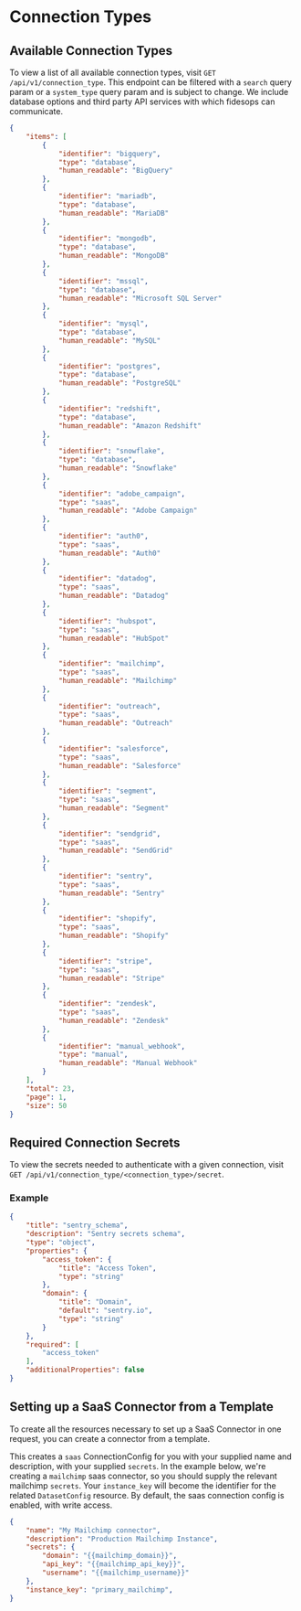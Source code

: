 # Connection Types


## Available Connection Types

To view a list of all available connection types, visit `GET /api/v1/connection_type`.
This endpoint can be filtered with a `search` query param or a `system_type` query param 
and is subject to change.  We include database options and third party API services with 
which fidesops can communicate.

```json title="<code>GET /api/v1/connection_type</code>"
{
    "items": [
        {
            "identifier": "bigquery",
            "type": "database",
            "human_readable": "BigQuery"
        },
        {
            "identifier": "mariadb",
            "type": "database",
            "human_readable": "MariaDB"
        },
        {
            "identifier": "mongodb",
            "type": "database",
            "human_readable": "MongoDB"
        },
        {
            "identifier": "mssql",
            "type": "database",
            "human_readable": "Microsoft SQL Server"
        },
        {
            "identifier": "mysql",
            "type": "database",
            "human_readable": "MySQL"
        },
        {
            "identifier": "postgres",
            "type": "database",
            "human_readable": "PostgreSQL"
        },
        {
            "identifier": "redshift",
            "type": "database",
            "human_readable": "Amazon Redshift"
        },
        {
            "identifier": "snowflake",
            "type": "database",
            "human_readable": "Snowflake"
        },
        {
            "identifier": "adobe_campaign",
            "type": "saas",
            "human_readable": "Adobe Campaign"
        },
        {
            "identifier": "auth0",
            "type": "saas",
            "human_readable": "Auth0"
        },
        {
            "identifier": "datadog",
            "type": "saas",
            "human_readable": "Datadog"
        },
        {
            "identifier": "hubspot",
            "type": "saas",
            "human_readable": "HubSpot"
        },
        {
            "identifier": "mailchimp",
            "type": "saas",
            "human_readable": "Mailchimp"
        },
        {
            "identifier": "outreach",
            "type": "saas",
            "human_readable": "Outreach"
        },
        {
            "identifier": "salesforce",
            "type": "saas",
            "human_readable": "Salesforce"
        },
        {
            "identifier": "segment",
            "type": "saas",
            "human_readable": "Segment"
        },
        {
            "identifier": "sendgrid",
            "type": "saas",
            "human_readable": "SendGrid"
        },
        {
            "identifier": "sentry",
            "type": "saas",
            "human_readable": "Sentry"
        },
        {
            "identifier": "shopify",
            "type": "saas",
            "human_readable": "Shopify"
        },
        {
            "identifier": "stripe",
            "type": "saas",
            "human_readable": "Stripe"
        },
        {
            "identifier": "zendesk",
            "type": "saas",
            "human_readable": "Zendesk"
        },
        {
            "identifier": "manual_webhook",
            "type": "manual",
            "human_readable": "Manual Webhook"
        }
    ],
    "total": 23,
    "page": 1,
    "size": 50
}
```

## Required Connection Secrets

To view the secrets needed to authenticate with a given connection, visit `GET /api/v1/connection_type/<connection_type>/secret`.

### Example
```json title="<code>GET /api/v1/connection_type/sentry/secret</code>"
{
    "title": "sentry_schema",
    "description": "Sentry secrets schema",
    "type": "object",
    "properties": {
        "access_token": {
            "title": "Access Token",
            "type": "string"
        },
        "domain": {
            "title": "Domain",
            "default": "sentry.io",
            "type": "string"
        }
    },
    "required": [
        "access_token"
    ],
    "additionalProperties": false
}
```

## Setting up a SaaS Connector from a Template

To create all the resources necessary to set up a SaaS Connector in one request, you can create a connector from 
a template.

This creates a `saas` ConnectionConfig for you with your supplied name and description, with your supplied `secrets`.
In the example below, we're creating a `mailchimp` saas connector, so you should supply the relevant mailchimp `secrets`.
Your `instance_key` will become the identifier for the related `DatasetConfig` resource.  By default, the saas connection config
is enabled, with write access.


```json title="<code>POST /connection/instantiate/mailchimp</code>"
{
    "name": "My Mailchimp connector",
    "description": "Production Mailchimp Instance",
    "secrets": {
        "domain": "{{mailchimp_domain}}",
        "api_key": "{{mailchimp_api_key}}",
        "username": "{{mailchimp_username}}"
    },
    "instance_key": "primary_mailchimp",
}
```

